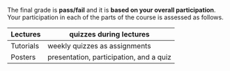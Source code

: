 The final grade is **pass/fail** and it is **based on your overall participation**. Your participation in each of the parts of the course is assessed as follows.

| Lectures  | quizzes during lectures                 |
| --------- | --------------------------------------- |
| Tutorials | weekly quizzes as assignments           |
| Posters   | presentation, participation, and a quiz | 
